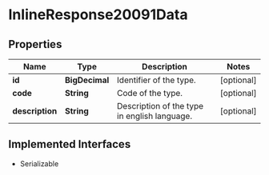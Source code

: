 

# InlineResponse20091Data


## Properties

Name | Type | Description | Notes
------------ | ------------- | ------------- | -------------
**id** | **BigDecimal** | Identifier of the type. |  [optional]
**code** | **String** | Code of the type. |  [optional]
**description** | **String** | Description of the type in english language. |  [optional]


## Implemented Interfaces

* Serializable


